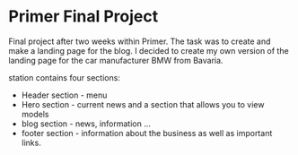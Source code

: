# Primer Final Project

Final project after two weeks within Primer. The task was to create and make a landing page for the blog.
I decided to create my own version of the landing page for the car manufacturer BMW from Bavaria.

station contains four sections:
- Header section - menu
- Hero section - current news and a section that allows you to view models
- blog section - news, information ...
- footer section - information about the business as well as important links.
